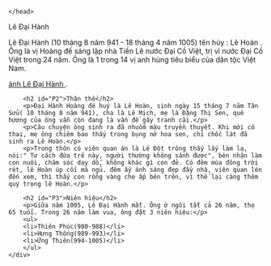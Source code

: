     </head> 
<body>
<div class="title">Lê Đại Hành</div>
<div class="content">
<p id="P1">Lê Đại Hành (10 tháng 8 năm 941 - 18 tháng 4 năm 1005) tên húy : Lê Hoàn . Ông là vị Hoàng đế sáng lập nhà Tiền Lê nước Đại Cồ Việt, trị vì nước Đại Cồ Việt trong 24 năm. Ông là 1 trong 14 vị anh hùng tiêu biểu của dân tộc Việt Nam.</p>
<p><a href="https://encrypted-tbn0.gstatic.com/images?q=tbn:ANd9GcQ024jPy1NSgwKUELxp1jG14q6m66sMOXfmOA&sE">ảnh Lê Đại Hành </a>.</p>

        <h2 id="P2">Thân thế</h2>
        <p>Đại Hành Hoàng đé huý là Lê Hoàn, sinh ngày 15 tháng 7 năm Tân Sửu( 10 tháng 8 năm 941), cha là Lê Mịch, mẹ là Đặng Thị Sen, quê hương của ông vẫn còn đang là vấn đề gây tranh cãi.</p>
        <p>Câu chuyện ông sinh ra đã nhuốm màu truyền thuyết. Khi mới có thai, mẹ ông chiêm bao thấy trong bụng nở hoa sen, chỉ chốc lát đã sinh ra Lê Hoàn.</p>
        <p>Trong thôn có viên quan án là Lê Đột trông thấy lấy làm lạ, nói:" Tư cách đứa trẻ này, người thường không sánh được", bèn nhận làm con nuôi, chăm sóc dạy dỗ, không khác gì con đẻ. Có đêm mùa đông trời rét, lê Hoàn úp cối mà ngủ. đêm ấy ánh sáng đẹp đầy nhà, viên quan lén đến xem, thì thấy con rồng vàng che ấp bên trên, vì thế lại càng thêm quý trọng lê Hoàn.</p>
        
        <h2 id="P3">Niên hiệu</h2>
        <p>Giữa năm 1005, Lê Đại Hành mất. Ông ở ngôi tất cả 26 năm, thọ 65 tuổi. Trong 26 năm làm vua, ông đặt 3 niên hiệu:</p>
        <ul>
        <li>Thiên Phúc(980-988)</li>
        <li>Hưng Thống(989-993)</li>
        <li>Ứng Thiên(994-1005)</li>
        </ul>
    </div>
</body>
</html>
